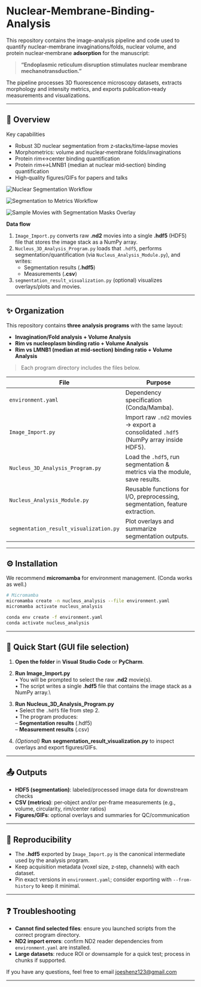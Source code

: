 # Nuclear-Membrane-Binding-Analysis

This repository contains the image-analysis pipeline and code used to quantify nuclear-membrane invaginations/folds, nuclear volume, and protein nuclear‑membrane **adsorption** for the manuscript:

> **“Endoplasmic reticulum disruption stimulates nuclear membrane mechanotransduction.”**

The pipeline processes 3D fluorescence microscopy datasets, extracts morphology and intensity metrics, and exports publication‑ready measurements and visualizations.

---

## 📌 Overview

Key capabilities

- Robust 3D nuclear segmentation from z‑stacks/time‑lapse movies
- Morphometrics: volume and nuclear‑membrane folds/invaginations
- Protein rim↔center binding quantification
- Protein rim↔LMNB1 (median at nuclear mid‑section) binding quantification
- High‑quality figures/GIFs for papers and talks

![Nuclear Segmentation Workflow](/Pipeline%20Image/Nucleus%20Analysis%20Pipeline%201.png)

![Segmentation to Metrics Workflow ](/Pipeline%20Image/Nucleus%20Analysis%20Pipeline%202.png)

![Sample Movies with Segmentation Masks Overlay](/Pipeline%20Image/workflow.gif)

**Data flow**

1. `Image_Import.py` converts raw **.nd2** movies into a single **.hdf5** (HDF5) file that stores the image stack as a NumPy array.
2. `Nucleus_3D_Analysis_Program.py` loads that `.hdf5`, performs segmentation/quantification (via `Nucleus_Analysis_Module.py`), and writes:
   - Segmentation results (**.hdf5**)
   - Measurements (**.csv**)
3. `segmentation_result_visualization.py` (optional) visualizes overlays/plots and movies.

---

## ✨ Organization

This repository contains **three analysis programs** with the same layout:

- **Invagination/Fold analysis + Volume Analysis**
- **Rim vs nucleoplasm binding ratio + Volume Analysis**
- **Rim vs LMNB1 (median at mid‑section) binding ratio + Volume Analysis**

> Each program directory includes the files below.

| File                                   | Purpose                                                                             |
| -------------------------------------- | ----------------------------------------------------------------------------------- |
| `environment.yaml`                     | Dependency specification (Conda/Mamba).                                             |
| `Image_Import.py`                      | Import raw `.nd2` movies → export a consolidated `.hdf5` (NumPy array inside HDF5). |
| `Nucleus_3D_Analysis_Program.py`       | Load the `.hdf5`, run segmentation & metrics via the module, save results.          |
| `Nucleus_Analysis_Module.py`           | Reusable functions for I/O, preprocessing, segmentation, feature extraction.        |
| `segmentation_result_visualization.py` | Plot overlays and summarize segmentation outputs.                                   |

---

## ⚙ Installation

We recommend **micromamba** for environment management. (Conda works as well.)

```bash
# Micromamba
micromamba create -n nucleus_analysis --file environment.yaml
micromamba activate nucleus_analysis
```

```bash
conda env create -f environment.yaml
conda activate nucleus_analysis
```

---

## 🚀 Quick Start (GUI file selection)

1. **Open the folder** in **Visual Studio Code** or **PyCharm**.

2. **Run** **Image_Import.py**\
   • You will be prompted to select the raw **.nd2** movie(s).\
   • The script writes a single **.hdf5** file that contains the image stack as a NumPy array.\
3. **Run** **Nucleus_3D_Analysis_Program.py**\
   • Select the `.hdf5` file from step 2.\
   • The program produces:\
   – **Segmentation results** (.hdf5)\
   – **Measurement results** (.csv)
   
4. *(Optional)* **Run** **segmentation_result_visualization.py** to inspect overlays and export figures/GIFs.


---

## 📤 Outputs

- **HDF5 (segmentation)**: labeled/processed image data for downstream checks
- **CSV (metrics)**: per‑object and/or per‑frame measurements (e.g., volume, circularity, rim/center ratios)
- **Figures/GIFs**: optional overlays and summaries for QC/communication

---

## 🧪 Reproducibility

- The **.hdf5** exported by `Image_Import.py` is the canonical intermediate used by the analysis program.
- Keep acquisition metadata (voxel size, z‑step, channels) with each dataset.
- Pin exact versions in `environment.yaml`; consider exporting with `--from-history` to keep it minimal.

---

## ❓ Troubleshooting

- **Cannot find selected files**: ensure you launched scripts from the correct program directory.
- **ND2 import errors**: confirm ND2 reader dependencies from `environment.yaml` are installed.
- **Large datasets**: reduce ROI or downsample for a quick test; process in chunks if supported.

If you have any questions, feel free to email joeshenz123@gmail.com

---

